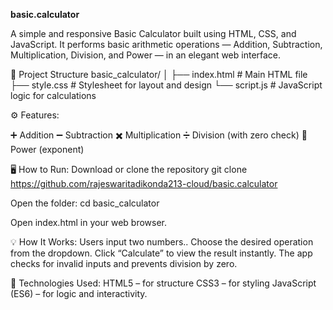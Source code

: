 **basic.calculator**

A simple and responsive Basic Calculator built using HTML, CSS, and JavaScript.
It performs basic arithmetic operations — Addition, Subtraction, Multiplication, Division, and Power — in an elegant web interface.

📁 Project Structure
basic_calculator/
│
├── index.html      # Main HTML file
├── style.css       # Stylesheet for layout and design
└── script.js       # JavaScript logic for calculations

⚙️ Features:

➕ Addition
➖ Subtraction
✖️ Multiplication
➗ Division (with zero check)
🔼 Power (exponent)

🖥️ How to Run:
Download or clone the repository
git clone https://github.com/rajeswaritadikonda213-cloud/basic.calculator

Open the folder:
cd basic_calculator

Open index.html in your web browser.

💡 How It Works:
Users input two numbers..
Choose the desired operation from the dropdown.
Click “Calculate” to view the result instantly.
The app checks for invalid inputs and prevents division by zero.

🎨 Technologies Used:
HTML5 – for structure
CSS3 – for styling
JavaScript (ES6) – for logic and interactivity.

